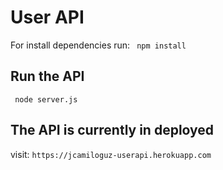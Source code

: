 # User API

For install dependencies run:
``` npm install```
## Run the API
``` node server.js```
## The API is currently in deployed 
visit:
```https://jcamiloguz-userapi.herokuapp.com ```
